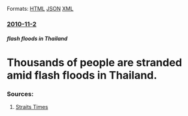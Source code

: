 
Formats: [HTML](/news/2010/11/2/thousands-of-people-are-stranded-amid-flash-floods-in-thailand.html)  [JSON](/news/2010/11/2/thousands-of-people-are-stranded-amid-flash-floods-in-thailand.json)  [XML](/news/2010/11/2/thousands-of-people-are-stranded-amid-flash-floods-in-thailand.xml)  

### [2010-11-2](/news/2010/11/2/index.md)

##### flash floods in Thailand
# Thousands of people are stranded amid flash floods in Thailand. 




### Sources:

1. [Straits Times](http://www.straitstimes.com/BreakingNews/SEAsia/Story/STIStory_598289.html)
